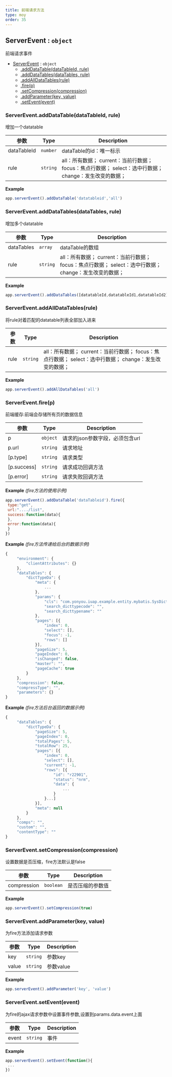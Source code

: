 ```yaml
---
title: 前端请求方法
type: moy
order: 35
---
```

<a name="ServerEvent"></a>

## ServerEvent : <code>object</code>
前端请求事件


* [ServerEvent](#ServerEvent) : <code>object</code>
    * [.addDataTable(dataTableId, rule)](#ServerEvent.addDataTable)
    * [.addDataTables(dataTables, rule)](#ServerEvent.addDataTables)
    * [.addAllDataTables(rule)](#ServerEvent.addAllDataTables)
    * [.fire(p)](#ServerEvent.fire)
    * [.setCompression(compression)](#ServerEvent.setCompression)
    * [.addParameter(key, value)](#ServerEvent.addParameter)
    * [.setEvent(event)](#ServerEvent.setEvent)

<a name="ServerEvent.addDataTable"></a>

### ServerEvent.addDataTable(dataTableId, rule)
增加一个datatable


| 参数 | Type | Description |
| --- | --- | --- |
| dataTableId | <code>number</code> | dataTable的id：唯一标示 |
| rule | <code>string</code> | all：所有数据； current：当前行数据； focus：焦点行数据； select：选中行数据； change：发生改变的数据； |

**Example**  
```js
app.serverEvent().addDataTable('datatableid','all')
```
<a name="ServerEvent.addDataTables"></a>

### ServerEvent.addDataTables(dataTables, rule)
增加多个datatable


| 参数 | Type | Description |
| --- | --- | --- |
| dataTables | <code>array</code> | dataTable的数组 |
| rule | <code>string</code> | all：所有数据； current：当前行数据； focus：焦点行数据； select：选中行数据； change：发生改变的数据； |

**Example**  
```js
app.serverEvent().addDataTables([datatableId,datatableId1,datatableId2],'all')
```
<a name="ServerEvent.addAllDataTables"></a>

### ServerEvent.addAllDataTables(rule)
将rule对着匹配的datatable列表全部加入进来


| 参数 | Type | Description |
| --- | --- | --- |
| rule | <code>string</code> | all：所有数据； current：当前行数据； focus：焦点行数据； select：选中行数据； change：发生改变的数据； |

**Example**  
```js
app.serverEvent().addAllDataTables('all')
```
<a name="ServerEvent.fire"></a>

### ServerEvent.fire(p)
前端缓存:前端会存储所有页的数据信息


| 参数 | Type | Description |
| --- | --- | --- |
| p | <code>object</code> | 请求的json参数字段，必须包含url |
| p.url | <code>string</code> | 请求地址 |
| [p.type] | <code>string</code> | 请求类型 |
| [p.success] | <code>string</code> | 请求成功回调方法 |
| [p.error] | <code>string</code> | 请求失败回调方法 |

**Example** *(fire方法的使用示例)*  
```js
app.serverEvent().addDataTable('dataTableid').fire({
 type:"get",
 url:"..../list",
 success:function(data){
 },
 error:function(data){
 }
})
```
**Example** *(fire方法传递给后台的数据示例)*  
```js
{
     "environment": {
         "clientAttributes": {}
     },
     "dataTables": {
         "dictTypeDa": {
             "meta": {
                 ...
             },
             "params": {
                 "cls": "com.yonyou.iuap.example.entity.mybatis.SysDictType",
                 "search_dicttypecode": "",
                 "search_dicttypename": ""
             },
             "pages": [{
                 "index": 0,
                 "select": [],
                 "focus": -1,
                 "rows": []
             }],
             "pageSize": 5,
             "pageIndex": 0,
             "isChanged": false,
             "master": "",
             "pageCache": true
         }
     },
     "compression": false,
     "compressType": "",
     "parameters": {}
}
```
**Example** *(fire方法后台返回的数据示例)*  
```js
{
     "dataTables": {
         "dictTypeDa": {
             "pageSize": 5,
             "pageIndex": 0,
             "totalPages": 5,
             "totalRow": 25,
             "pages": [{
                 "index": 0,
                 "select": [],
                 "current": -1,
                 "rows": [{
                     "id": "r22901",
                     "status": "nrm",
                     "data": {
                         ...
                     }
                 }...]
             }],
             "meta": null
         }
     },
     "comps": "",
     "custom": "",
     "contentType": ""
}
```
<a name="ServerEvent.setCompression"></a>

### ServerEvent.setCompression(compression)
设置数据是否压缩，fire方法默认是false


| 参数 | Type | Description |
| --- | --- | --- |
| compression | <code>boolean</code> | 是否压缩的参数值 |

**Example**  
```js
app.serverEvent().setCompression(true)
```
<a name="ServerEvent.addParameter"></a>

### ServerEvent.addParameter(key, value)
为fire方法添加请求参数


| 参数 | Type | Description |
| --- | --- | --- |
| key | <code>string</code> | 参数key |
| value | <code>string</code> | 参数value |

**Example**  
```js
app.serverEvent().addParameter('key', 'value')
```
<a name="ServerEvent.setEvent"></a>

### ServerEvent.setEvent(event)
为fire的ajax请求参数中设置事件参数,设置到params.data.event上面


| 参数 | Type | Description |
| --- | --- | --- |
| event | <code>string</code> | 事件 |

**Example**  
```js
app.serverEvent().setEvent(function(){
 ...
})
```
